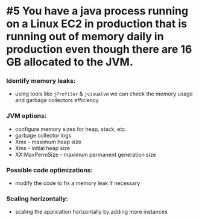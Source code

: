 # #5 You have a java process running on a Linux EC2 in production that is running out of memory daily in production even though there are 16 GB allocated to the JVM.

### Identify memory leaks:
- using tools like `jProfiler` & `jvisualvm` we can check the memory usage and garbage collectors efficiency

### JVM options:
- configure memory sizes for heap, stack, etc.
- garbage collector logs
- Xmx - maximum heap size
- Xms - initial heap size
- XX:MaxPermSize - maximum permanent generation size


### Possible code optimizations:
- modify the code to fix a memory leak if necessary

### Scaling horizontally:
- scaling the application horizontally by adding more instances